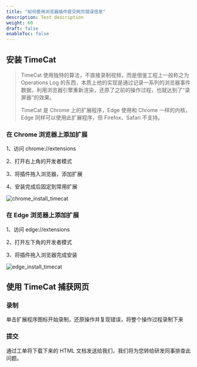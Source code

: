 ```yaml
---
title: "如何使用浏览器插件提交网页错误信息"
description: Test description
weight: 60
draft: false
enableToc: false
---
```


## 安装 TimeCat 

> TimeCat 使用独特的算法，不直接录制视频，而是借鉴工程上一般称之为 Operations Log 的东西，本质上他的实现是通过记录一系列的浏览器事件数据，利用浏览器引擎重新渲染，还原了之前的操作过程，也就达到了“录屏器”的效果。
>
> TimeCat 是 Chrome 上的扩展程序，Edge 使用和 Chrome 一样的内核，Edge 同样可以使用此扩展程序，但 Firefox、Safari 不支持。
>

### 在 Chrome 浏览器上添加扩展

1、访问 chrome://extensions

2、打开右上角的开发者模式

3、将插件拖入浏览器，添加扩展

4、安装完成后固定到常用扩展

![chrome_install_timecat](../../_images/how_to_use_timecat.assets/chrome_install_timecat.gif)

### 在 Edge 浏览器上添加扩展

1、访问 edge://extensions

2、打开左下角的开发者模式

3、将插件拖入浏览器完成安装

![edge_install_timecat](../../_images/how_to_use_timecat.assets/edge_install_timecat.gif)

## 使用 TimeCat 捕获网页

### 录制

单击扩展程序图标开始录制，还原操作并复现错误，将整个操作过程录制下来

### 提交

通过工单将下载下来的 HTML 文档发送给我们，我们将为您转给研发同事排查此问题。

